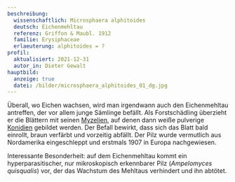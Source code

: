 ```yaml
---
beschreibung:
  wissenschaftlich: Microsphaera alphitoides
  deutsch: Eichenmehltau
  referenz: Griffon & Maubl. 1912
  familie: Erysiphaceae
  erlaeuterung: alphitoides = ?
profil:
  aktualisiert: 2021-12-31
  autor_in: Dieter Gewalt
hauptbild:
  anzeige: true
  datei: /bilder/microsphaera_alphitoides_01_dg.jpg
---
```

Überall, wo Eichen wachsen, wird man irgendwann auch den Eichenmehltau antreffen, der vor allem junge Sämlinge befällt. Als Forstschädling überzieht er die Blättern mit seinen [Myzelien](Myzel "Glossar"), auf denen dann weiße pulverige [Konidien](Konidien "Glossar") gebildet werden. Der Befall bewirkt, dass sich das Blatt bald einrollt, braun verfärbt und vorzeitig abfällt. Der Pilz wurde vermutlich aus Nordamerika eingeschleppt und erstmals 1907 in Europa nachgewiesen.

Interessante Besonderheit: auf dem Eichenmehltau kommt ein hyperparasitischer, nur mikroskopisch erkennbarer Pilz (*Ampelomyces quisqualis*) vor, der das Wachstum des Mehltaus verhindert und ihn abtötet.